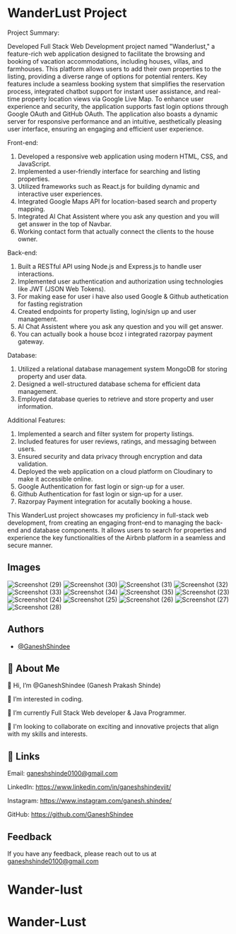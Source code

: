 # WanderLust Project

Project Summary:

Developed Full Stack Web Development project named "Wanderlust," a feature-rich web application designed to facilitate the browsing and booking of vacation accommodations, including houses, villas, and farmhouses. This platform allows users to add their own properties to the listing, providing a diverse range of options for potential renters. Key features include a seamless booking system that simplifies the reservation process, integrated chatbot support for instant user assistance, and real-time property location views via Google Live Map. To enhance user experience and security, the application supports fast login options through Google OAuth and GitHub OAuth. The application also boasts a dynamic server for responsive performance and an intuitive, aesthetically pleasing user interface, ensuring an engaging and efficient user experience.

Front-end:
1. Developed a responsive web application using modern HTML, CSS, and JavaScript.
2. Implemented a user-friendly interface for searching and listing properties.
3. Utilized frameworks such as React.js for building dynamic and interactive user experiences.
4. Integrated Google Maps API for location-based search and property mapping.
5. Integrated AI Chat Assistent where you ask any question and you will get answer in the top of Navbar.
6. Working contact form that actually connect the clients to the house owner.

Back-end:
1. Built a RESTful API using Node.js and Express.js to handle user interactions.
2. Implemented user authentication and authorization using technologies like JWT (JSON Web Tokens).
3. For making ease for user i have also used Google & Github authetication for fasting registration
4. Created endpoints for property listing, login/sign up and user management.
5. AI Chat Assistent where you ask any question and you will get answer.
6. You can actually book a house bcoz i integrated razorpay payment gateway.

Database:
1. Utilized a relational database management system MongoDB for storing property and user data.
2. Designed a well-structured database schema for efficient data management.
3. Employed database queries to retrieve and store property and user information.

Additional Features:
1. Implemented a search and filter system for property listings.
2. Included features for user reviews, ratings, and messaging between users.
3. Ensured security and data privacy through encryption and data validation.
4. Deployed the web application on a cloud platform on Cloudinary to make it accessible online.
5. Google Authentication for fast login or sign-up for a user.
6. Github Authentication for fast login or sign-up for a user.
7. Razorpay Payment integration for acutally booking a house.

This WanderLust project showcases my proficiency in full-stack web development, from creating an engaging front-end to managing the back-end and database components. It allows users to search for properties and experience the key functionalities of the Airbnb platform in a seamless and secure manner.

## Images

![Screenshot (29)](https://github.com/user-attachments/assets/a8f82ec5-16e3-4101-a783-a886772aef58)
![Screenshot (30)](https://github.com/user-attachments/assets/284c8649-530d-4f3a-be9f-aef2f07bbe2d)
![Screenshot (31)](https://github.com/user-attachments/assets/3efd8109-15c1-4b7d-a2ab-df937b5beaef)
![Screenshot (32)](https://github.com/user-attachments/assets/b531b143-a79e-4d07-80e4-bf329071ed6b)
![Screenshot (33)](https://github.com/user-attachments/assets/90b3d649-382f-4844-b631-942c2f8f654b)
![Screenshot (34)](https://github.com/user-attachments/assets/cb3f3eca-abfe-4a19-8cbf-5c58f19a24a2)
![Screenshot (35)](https://github.com/user-attachments/assets/4dffd93a-d2c9-41f8-ac08-a04d64f1fa6d)
![Screenshot (23)](https://github.com/user-attachments/assets/17cc8789-092e-4876-a73d-b3e8a20f7264)
![Screenshot (24)](https://github.com/user-attachments/assets/bd1d4ad2-e207-4579-b5b0-41cc59748592)
![Screenshot (25)](https://github.com/user-attachments/assets/b522c1d5-6bd6-45b7-a0c4-3eb16f0ec606)
![Screenshot (26)](https://github.com/user-attachments/assets/9e653f66-bf2a-40ca-861d-3a3fc0e2afe8)
![Screenshot (27)](https://github.com/user-attachments/assets/07b11dc6-399a-45da-ba6e-78d5d542e4c9)
![Screenshot (28)](https://github.com/user-attachments/assets/773ec572-3116-4fcf-a4c0-c698d8e51d73)


## Authors

- [@GaneshShindee](https://github.com/GaneshShindee)


## 🚀 About Me
👋 Hi, I’m @GaneshShindee (Ganesh Prakash Shinde)

👀 I’m interested in coding.
 
🌱 I’m currently Full Stack Web developer & Java Programmer.

💞️ I'm looking to collaborate on exciting and innovative projects that align with my skills and interests.


## 🔗 Links

Email: ganeshshinde0100@gmail.com

LinkedIn: https://www.linkedin.com/in/ganeshshindeviit/

Instagram: https://www.instagram.com/ganesh.shindee/

GitHub: https://github.com/GaneshShindee
## Feedback

If you have any feedback, please reach out to us at ganeshshinde0100@gmail.com

# Wander-lust
# Wander-Lust
